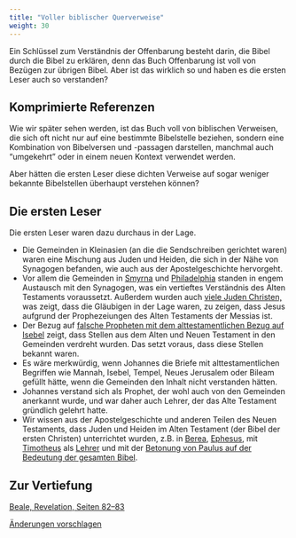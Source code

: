 ```yaml
---
title: "Voller biblischer Querverweise"
weight: 30
---
```



Ein Schlüssel zum Verständnis der Offenbarung besteht darin, die Bibel durch die Bibel zu erklären, denn das Buch Offenbarung ist voll von Bezügen zur übrigen Bibel. Aber ist das wirklich so und haben es die ersten Leser auch so verstanden?


## Komprimierte Referenzen

<a name="02d7"></a>
Wie wir später sehen werden, ist das Buch voll von biblischen Verweisen, die sich oft nicht nur auf eine bestimmte Bibelstelle beziehen, sondern eine Kombination von Bibelversen und -passagen darstellen, manchmal auch “umgekehrt” oder in einem neuen Kontext verwendet werden.

Aber hätten die ersten Leser diese dichten Verweise auf sogar weniger bekannte Bibelstellen überhaupt verstehen können?


## Die ersten Leser

<a name="2957"></a>
Die ersten Leser waren dazu durchaus in der Lage.

- Die Gemeinden in Kleinasien (an die die Sendschreiben gerichtet waren) waren eine Mischung aus Juden und Heiden, die sich in der Nähe von Synagogen befanden, wie auch aus der Apostelgeschichte hervorgeht.
- Vor allem die Gemeinden in [Smyrna](https://www.bibleserver.com/SLT/Offenbarung2%2C9) und [Philadelphia](https://www.bibleserver.com/SLT/Offenbarung3%2C9) standen in engem Austausch mit den Synagogen, was ein vertieftes Verständnis des Alten Testaments voraussetzt. Außerdem wurden auch [viele Juden Christen,](https://www.bibleserver.com/SLT/Offenbarung3%3A9) was zeigt, dass die Gläubigen in der Lage waren, zu zeigen, dass Jesus aufgrund der Prophezeiungen des Alten Testaments der Messias ist.
- Der Bezug auf [falsche Propheten mit dem alttestamentlichen Bezug auf Isebel](https://www.bibleserver.com/SLT/Offenbarung2%2C20) zeigt, dass Stellen aus dem Alten und Neuen Testament in den Gemeinden verdreht wurden. Das setzt voraus, dass diese Stellen bekannt waren.
- Es wäre merkwürdig, wenn Johannes die Briefe mit alttestamentlichen Begriffen wie Mannah, Isebel, Tempel, Neues Jerusalem oder Bileam gefüllt hätte, wenn die Gemeinden den Inhalt nicht verstanden hätten.
- Johannes verstand sich als Prophet, der wohl auch von den Gemeinden anerkannt wurde, und war daher auch Lehrer, der das Alte Testament gründlich gelehrt hatte.
- Wir wissen aus der Apostelgeschichte und anderen Teilen des Neuen Testaments, dass Juden und Heiden im Alten Testament (der Bibel der ersten Christen) unterrichtet wurden, z.B. in [Berea](https://www.bibleserver.com/SLT/Apostelgeschichte17%2C10-12), [Ephesus](https://www.bibleserver.com/SLT/Apostelgeschichte18%2C24-28), mit [Timotheus](https://www.bibleserver.com/SLT/2.Timotheus2%2C2) als [Lehrer](https://www.bibleserver.com/SLT/2.Timotheus2%2C15) und mit der [Betonung von Paulus auf der Bedeutung der gesamten Bibel](https://www.bibleserver.com/SLT/2.Timotheus3%2C16-17).


## Zur Vertiefung

[Beale, Revelation, Seiten 82–83](../../../../about/ressources/index.html#beale_rev)




[Änderungen vorschlagen](https://github.com/revelation-today/revelation-today/blob/main/exampleSite/content/docs/background/literature/expl/full-of-biblical-references.de.md)

